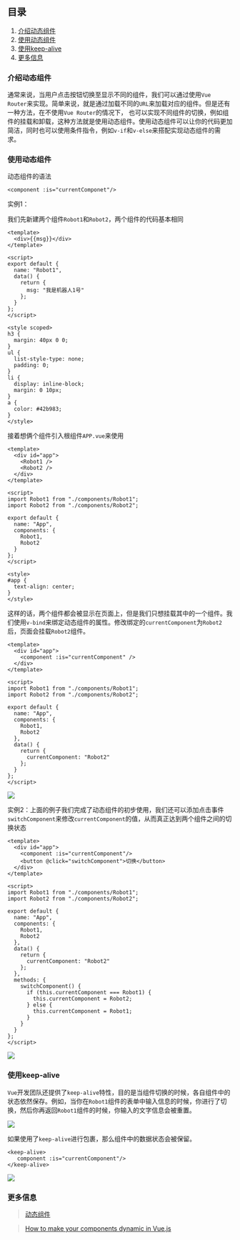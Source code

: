 ## 目录
1. [介绍动态组件](#介绍动态组件)
2. [使用动态组件](#使用动态组件)
3. [使用keep-alive](#使用keep-alive)
4. [更多信息](#更多信息)

### 介绍动态组件
通常来说，当用户点击按钮切换至显示不同的组件，我们可以通过使用`Vue Router`来实现。简单来说，就是通过加载不同的`URL`来加载对应的组件。但是还有一种方法，在不使用`Vue Router`的情况下， 也可以实现不同组件的切换，例如组件的挂载和卸载，这种方法就是使用动态组件。使用动态组件可以让你的代码更加简洁，同时也可以使用条件指令，例如`v-if`和`v-else`来搭配实现动态组件的需求。

### 使用动态组件
动态组件的语法
```
<component :is="currentComponet"/>
```
实例1：

我们先新建两个组件`Robot1`和`Robot2`，两个组件的代码基本相同
```
<template>
  <div>{{msg}}</div>
</template>

<script>
export default {
  name: "Robot1",
  data() {
    return {
      msg: "我是机器人1号"
    };
  }
};
</script>

<style scoped>
h3 {
  margin: 40px 0 0;
}
ul {
  list-style-type: none;
  padding: 0;
}
li {
  display: inline-block;
  margin: 0 10px;
}
a {
  color: #42b983;
}
</style>

```
接着想俩个组件引入根组件`APP.vue`来使用
```
<template>
  <div id="app">
    <Robot1 />
    <Robot2 />
  </div>
</template>

<script>
import Robot1 from "./components/Robot1";
import Robot2 from "./components/Robot2";

export default {
  name: "App",
  components: {
    Robot1,
    Robot2
  }
};
</script>

<style>
#app {
  text-align: center;
}
</style>

```
这样的话，两个组件都会被显示在页面上，但是我们只想挂载其中的一个组件。我们使用`v-bind`来绑定动态组件的属性。修改绑定的`currentComponent`为`Robot2`后，页面会挂载`Robot2`组件。
```
<template>
  <div id="app">
    <component :is="currentComponent" />
  </div>
</template>

<script>
import Robot1 from "./components/Robot1";
import Robot2 from "./components/Robot2";

export default {
  name: "App",
  components: {
    Robot1,
    Robot2
  },
  data() {
    return {
      currentComponent: "Robot2"
    };
  }
};
</script>
```

![](https://p9-juejin.byteimg.com/tos-cn-i-k3u1fbpfcp/f2dbe830d8ce40a69276eeadeff2b203~tplv-k3u1fbpfcp-zoom-1.image)

实例2：上面的例子我们完成了动态组件的初步使用，我们还可以添加点击事件`switchComponent`来修改`currentComponent`的值，从而真正达到两个组件之间的切换状态
```
<template>
  <div id="app">
    <component :is="currentComponent"/>
    <button @click="switchComponent">切换</button>
  </div>
</template>

<script>
import Robot1 from "./components/Robot1";
import Robot2 from "./components/Robot2";

export default {
  name: "App",
  components: {
    Robot1,
    Robot2
  },
  data() {
    return {
      currentComponent: "Robot2"
    };
  },
  methods: {
    switchComponent() {
      if (this.currentComponent === Robot1) {
        this.currentComponent = Robot2;
      } else {
        this.currentComponent = Robot1;
      }
    }
  }
};
</script>
```
![](https://p3-juejin.byteimg.com/tos-cn-i-k3u1fbpfcp/2a1ee2e1bf5c4255abcb6bffbbcc5ea1~tplv-k3u1fbpfcp-zoom-1.image)

### 使用keep-alive
`Vue`开发团队还提供了`keep-alive`特性，目的是当组件切换的时候，各自组件中的状态依然保存。例如，当你在`Robot1`组件的表单中输入信息的时候，你进行了切换，然后你再返回`Robot1`组件的时候，你输入的文字信息会被重置。

![](https://p3-juejin.byteimg.com/tos-cn-i-k3u1fbpfcp/113062b54f2e421799d876a2aff996be~tplv-k3u1fbpfcp-zoom-1.image)

如果使用了`keep-alive`进行包裹，那么组件中的数据状态会被保留。
```
<keep-alive>
   component :is="currentComponent"/>
</keep-alive>
```

![](https://p6-juejin.byteimg.com/tos-cn-i-k3u1fbpfcp/d8232460559a4b56beb394cb708de7db~tplv-k3u1fbpfcp-zoom-1.image)

### 更多信息
> [动态组件](https://cn.vuejs.org/v2/guide/components.html#%E5%8A%A8%E6%80%81%E7%BB%84%E4%BB%B6)

> [How to make your components dynamic in Vue.js](https://blog.logrocket.com/how-to-make-your-components-dynamic-in-vue-js/)